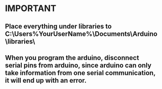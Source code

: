 # IMPORTANT
## Place everything under libraries to C:\Users\%YourUserName%\Documents\Arduino\libraries\
## When you program the arduino, disconnect serial pins from arduino, since arduino can only take information from one serial communication, it will end up with an error.
